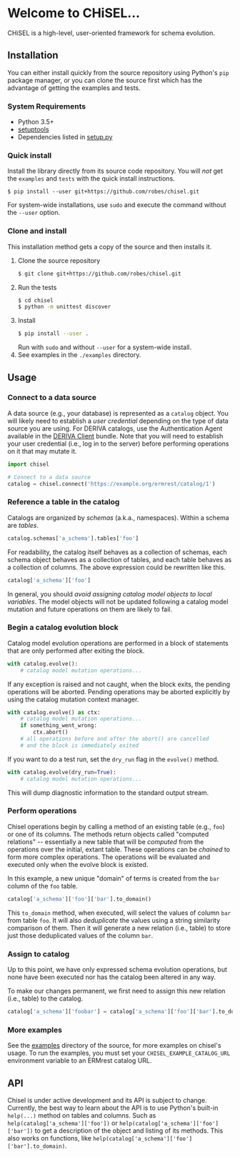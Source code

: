 # Welcome to CHiSEL...

CHiSEL is a high-level, user-oriented framework for schema evolution.

## Installation

You can either install quickly from the source repository using Python's `pip`
package manager, or you can clone the source first which has the advantage of 
getting the examples and tests.

### System Requirements

- Python 3.5+
- [setuptools](https://pypi.org/project/setuptools/)
- Dependencies listed in [setup.py](./setup.py)

### Quick install

Install the library directly from its source code repository. You will 
_not_ get the `examples` and `tests` with the quick install instructions.

```
$ pip install --user git+https://github.com/robes/chisel.git
```

For system-wide installations, use `sudo` and execute the command without the 
`--user` option.

### Clone and install

This installation method gets a copy of the source and then installs it.

1. Clone the source repository
    ```sh
    $ git clone git+https://github.com/robes/chisel.git
    ```
2. Run the tests
    ```sh
    $ cd chisel
    $ python -m unittest discover
    ```
3. Install
    ```sh
    $ pip install --user .
    ```
    Run with `sudo` and without `--user` for a system-wide install.
4. See examples in the `./examples` directory.

## Usage

### Connect to a data source

A data source (e.g., your database) is represented as a `catalog` object.
You will likely need to establish a _user credential_ depending on the type of
data source you are using. For DERIVA catalogs, use the Authentication Agent
available in the [DERIVA Client](https://github.com/informatics-isi-edu/deriva-client) 
bundle. Note that you will need to establish your user credential (i.e., 
log in to the server) before performing operations on it that may mutate it.

```python
import chisel

# Connect to a data source
catalog = chisel.connect('https://example.org/ermrest/catalog/1')
```

### Reference a table in the catalog

Catalogs are organized by _schemas_ (a.k.a., namespaces). Within a schema are 
_tables_.

```python
catalog.schemas['a_schema'].tables['foo']
```

For readability, the catalog itself behaves as a collection of schemas, each 
schema object behaves as a collection of tables, and each table behaves as a
 collection of columns. The above expression could be rewritten like this.

```python
catalog['a_schema']['foo']
```

In general, you should _avoid assigning catalog model objects to local
variables_. The model objects will not be updated following a catalog model 
mutation and future operations on them are likely to fail.

### Begin a catalog evolution block

Catalog model evolution operations are performed in a block of statements that
are only performed after exiting the block.

```python
with catalog.evolve():
    # catalog model mutation operations...
```

If any exception is raised and not caught, when the block exits, the pending 
operations will be aborted. Pending operations may be aborted explicitly by 
using the catalog mutation context manager.

```python
with catalog.evolve() as ctx:
    # catalog model mutation operations...
    if something_went_wrong:
        ctx.abort()
    # all operations before and after the abort() are cancelled
    # and the block is immediately exited
```

If you want to do a test run, set the `dry_run` flag in the `evolve()` method.

```python
with catalog.evolve(dry_run=True):
    # catalog model mutation operations...
```

This will dump diagnostic information to the standard output stream.

### Perform operations

Chisel operations begin by calling a method of an existing table (e.g., `foo`)
or one of its columns. The methods return objects called "computed relations" 
-- essentially a new table that will be _computed_ from the operations over 
the initial, extant table. These operations can be _chained_ to form more 
complex operations. The operations will be evaluated and executed only when 
the evolve block is existed.

In this example, a new unique "domain" of terms is created from the `bar`
column of the `foo` table.

```python
catalog['a_schema']['foo']['bar'].to_domain()
```

This `to_domain` method, when executed, will select the values of 
column `bar` from table `foo`. It will also _deduplicate_ the values using a 
string similarity comparison of them. Then it will generate a new relation
(i.e., table) to store just those deduplicated values of the column `bar`.

### Assign to catalog

Up to this point, we have only expressed schema evolution operations, but none
have been executed nor has the catalog been altered in any way.

To make our changes permanent, we first need to assign this new relation 
(i.e., table) to the catalog.

```python
catalog['a_schema']['foobar'] = catalog['a_schema']['foo']['bar'].to_domain()
```

### More examples

See the [examples](./examples) directory of the source, for more examples on 
chisel's usage. To run the examples, you must set your 
`CHISEL_EXAMPLE_CATALOG_URL` environment variable to an ERMrest catalog URL.

## API

Chisel is under active development and its API is subject to change. Currently,
the best way to learn about the API is to use Python's built-in `help(...)` 
method on tables and columns. Such as `help(catalog['a_schema']['foo'])` or 
`help(catalog['a_schema']['foo']['bar'])` to get a description of the object 
and listing of its methods. This also works on functions, like 
`help(catalog['a_schema']['foo']['bar'].to_domain)`.
